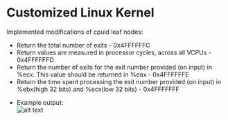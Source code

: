 Customized Linux Kernel
============

Implemented modifications of cpuid leaf nodes:  
- Return the total number of exits - 0x4FFFFFFC 
- Return values are measured in processor cycles, across all VCPUs - 0x4FFFFFFD
- Return the number of exits for the exit number provided (on input) in %ecx. This value should be returned in %eax  - 0x4FFFFFFE  
- Return the time spent processing the exit number provided (on input) in %ebx(high 32 bits) and %ecx(low 32 bits) - 0x4FFFFFFF

* Example output:  
![alt text](https://i.imgur.com/QZMf5Zk.png)
